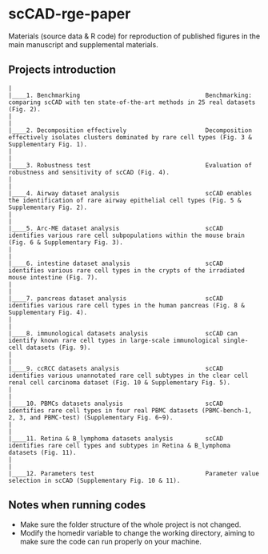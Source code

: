 # scCAD-rge-paper
Materials (source data & R code) for reproduction of published figures in the main manuscript and supplemental materials.

## Projects introduction
```
|
|____1. Benchmarking                                   Benchmarking: comparing scCAD with ten state-of-the-art methods in 25 real datasets (Fig. 2).
|                                  
|
|____2. Decomposition effectively                      Decomposition effectively isolates clusters dominated by rare cell types (Fig. 3 & Supplementary Fig. 1). 
|                                         
|
|____3. Robustness test                                Evaluation of robustness and sensitivity of scCAD (Fig. 4).
|                                 
|
|____4. Airway dataset analysis                        scCAD enables the identification of rare airway epithelial cell types (Fig. 5 & Supplementary Fig. 2).
|                                    
|
|____5. Arc-ME dataset analysis                        scCAD identifies various rare cell subpopulations within the mouse brain (Fig. 6 & Supplementary Fig. 3).
|                                              
|
|____6. intestine dataset analysis                     scCAD identifies various rare cell types in the crypts of the irradiated mouse intestine (Fig. 7).
|
|
|____7. pancreas dataset analysis                      scCAD identifies various rare cell types in the human pancreas (Fig. 8 & Supplementary Fig. 4).            
|
|
|____8. immunological datasets analysis                scCAD can identify known rare cell types in large-scale immunological single-cell datasets (Fig. 9).
|
|
|____9. ccRCC datasets analysis                        scCAD identifies various unannotated rare cell subtypes in the clear cell renal cell carcinoma dataset (Fig. 10 & Supplementary Fig. 5).       
|
|
|____10. PBMCs datasets analysis                       scCAD identifies rare cell types in four real PBMC datasets (PBMC-bench-1, 2, 3, and PBMC-test) (Supplementary Fig. 6~9).
|
|
|____11. Retina & B_lymphoma datasets analysis         scCAD identifies rare cell types and subtypes in Retina & B_lymphoma datasets (Fig. 11).                            
|
|
|____12. Parameters test                               Parameter value selection in scCAD (Supplementary Fig. 10 & 11).     

```

## Notes when running codes
* Make sure the folder structure of the whole project is not changed.
* Modify the homedir variable to change the working directory, aiming to make sure the code can run properly on your machine. 


